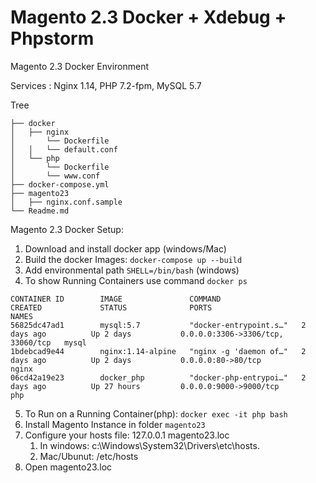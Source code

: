 # Magento 2.3 Docker + Xdebug + Phpstorm

Magento 2.3 Docker Environment

Services  : Nginx 1.14, PHP 7.2-fpm, MySQL 5.7

Tree
```
├── docker
│   ├── nginx
│       └── Dockerfile
│   │   └── default.conf
│   └── php
│       └── Dockerfile
│       └── www.conf
├── docker-compose.yml
├── magento23
│   ├── nginx.conf.sample
└── Readme.md
```

Magento 2.3 Docker Setup:

1. Download and install docker app (windows/Mac)
2. Build the docker Images: ```docker-compose up --build```
3. Add environmental path ```SHELL=/bin/bash``` (windows)
4. To show Running Containers use command ```docker ps```

```$ docker ps
CONTAINER ID        IMAGE               COMMAND                  CREATED             STATUS              PORTS                               NAMES
56825dc47ad1        mysql:5.7           "docker-entrypoint.s…"   2 days ago          Up 2 days           0.0.0.0:3306->3306/tcp, 33060/tcp   mysql
1bdebcad9e44        nginx:1.14-alpine   "nginx -g 'daemon of…"   2 days ago          Up 2 days           0.0.0.0:80->80/tcp                  nginx
06cd42a19e23        docker_php          "docker-php-entrypoi…"   2 days ago          Up 27 hours         0.0.0.0:9000->9000/tcp              php
````

5. To Run on a Running Container(php): 
      ```docker exec -it php bash```
6. Install Magento Instance in folder ```magento23```
7. Configure your hosts file: 127.0.0.1 magento23.loc 
   1. In windows: c:\Windows\System32\Drivers\etc\hosts.
   2. Mac/Ubunut: /etc/hosts
8. Open magento23.loc
